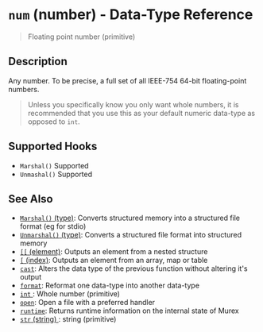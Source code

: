 # `num` (number) - Data-Type Reference

> Floating point number (primitive)

## Description

Any number. To be precise, a full set of all IEEE-754 64-bit floating-point
numbers.

> Unless you specifically know you only want whole numbers, it is recommended
> that you use this as your default numeric data-type as opposed to `int`.

## Supported Hooks

- `Marshal()`
  Supported
- `Unmashal()`
  Supported

## See Also

- [`Marshal()` (type)](../apis/Marshal.md):
  Converts structured memory into a structured file format (eg for stdio)
- [`Unmarshal()` (type)](../apis/Unmarshal.md):
  Converts a structured file format into structured memory
- [`[[` (element)](../commands/element.md):
  Outputs an element from a nested structure
- [`[` (index)](../commands/index2.md):
  Outputs an element from an array, map or table
- [`cast`](../commands/cast.md):
  Alters the data type of the previous function without altering it's output
- [`format`](../commands/format.md):
  Reformat one data-type into another data-type
- [`int` ](../types/int.md):
  Whole number (primitive)
- [`open`](../commands/open.md):
  Open a file with a preferred handler
- [`runtime`](../commands/runtime.md):
  Returns runtime information on the internal state of Murex
- [`str` (string) ](../types/str.md):
  string (primitive)
